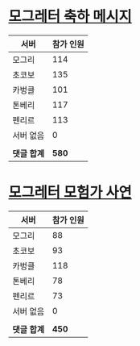 # [모그레터 축하 메시지](./Event250701_v7_2_10th_moogleletter0.md)

|서버|참가 인원|
|-|-|
|모그리|114|
|초코보|135|
|카벙클|101|
|톤베리|117|
|펜리르|113|
|서버 없음|0|
|||
|**댓글 합계**|**580**|


# [모그레터 모험가 사연](./Event250701_v7_2_10th_moogleletter1.md)

|서버|참가 인원|
|-|-|
|모그리|88|
|초코보|93|
|카벙클|118|
|톤베리|78|
|펜리르|73|
|서버 없음|0|
|||
|**댓글 합계**|**450**|


